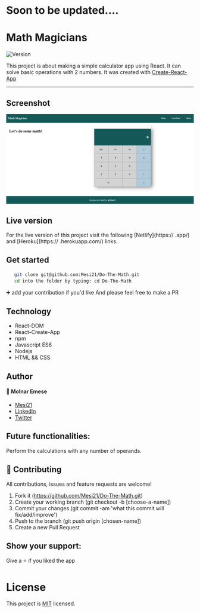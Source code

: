 # Soon to be updated....

# Math Magicians

<img alt="Version" src="https://img.shields.io/badge/version-1.0.0-blue.svg?cacheSeconds=2592000" />

This project is about making a simple calculator app using React.
It can solve basic operations with 2 numbers. 
It was created with [Create-React-App](https://github.com/facebook/create-react-app)

---

## Screenshot

![screenshot](/src/styles/screenshot1.png)

## Live version

For the live version of this project visit the following [Netlify](https:// .app/) and [Heroku](https:// .herokuapp.com/) links.

## Get started

```bash
   git clone git@github.com:Mesi21/Do-The-Math.git
   cd into the folder by typing: cd Do-The-Math
```

 :heavy_plus_sign: add your contribution if you'd like
 And please feel free to make a PR

## Technology

- React-DOM
- React-Create-App
- npm
- Javascript ES6
- Nodejs
- HTML && CSS

## Author

#### :bust_in_silhouette: Molnar Emese 
  - [Mesi21](https://github.com/Mesi21)
  - [LinkedIn](https://www.linkedin.com/in/emesemesimolnar/)
  - [Twitter](https://twitter.com/buksimesi21) 

## Future functionalities:

Perform the calculations with any number of operands.

## 🤝 Contributing
All contributions, issues and feature requests are welcome!

1. Fork it (https://github.com/Mesi21/Do-The-Math.git)
2. Create your working branch (git checkout -b [choose-a-name])
3. Commit your changes (git commit -am 'what this commit will fix/add/improve')
4. Push to the branch (git push origin [chosen-name])
5. Create a new Pull Request

## Show your support:

Give a :star: if you liked the app

# License
This project is [MIT](license.txt) licensed.
